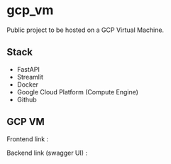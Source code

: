 # gcp_vm
Public project to be hosted on a GCP Virtual Machine.

## Stack 

- FastAPI
- Streamlit
- Docker
- Google Cloud Platform (Compute Engine)
- Github


## GCP VM

Frontend link :

Backend link (swagger UI) :



